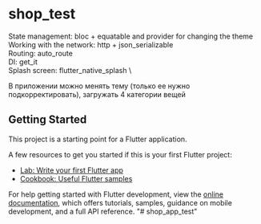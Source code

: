 # shop_test

State management: bloc + equatable and provider for changing the theme \
Working with the network: http + json_serializable \
Routing: auto_route \
DI: get_it \
Splash screen: flutter_native_splash \

В приложении можно менять тему (только ее нужно подкорректировать), загружать 4 категории вещей

## Getting Started

This project is a starting point for a Flutter application.

A few resources to get you started if this is your first Flutter project:

- [Lab: Write your first Flutter app](https://docs.flutter.dev/get-started/codelab)
- [Cookbook: Useful Flutter samples](https://docs.flutter.dev/cookbook)

For help getting started with Flutter development, view the
[online documentation](https://docs.flutter.dev/), which offers tutorials,
samples, guidance on mobile development, and a full API reference.
"# shop_app_test" 
